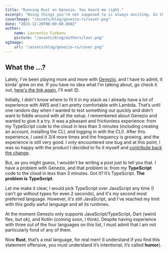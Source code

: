 ```yaml
---
title: "Running Rust on Genezio. You heard me right."
excerpt: "Doing things you're not supposed to is always exciting. In this blog post I'm exploring if it's possible to run Rust code on Genezio."
coverImage: "/assets/blog/genezio-rs/cover.png"
date: "2023-12-20T00:00:00.000Z"
author:
    name: Laurentiu Ciobanu
    picture: "/assets/blog/authors/laur.png"
ogImage:
    url: "/assets/blog/genezio-rs/cover.png"
---
```


## What the ...?

Lately, I've been playing more and more with [Genezio](https://genez.io/), and I have to admit, it kinda' grew on me. If you have no idea what I'm talking about, go check it out, [here's the link again](https://genez.io/), I'll wait 😊.

Initially, I didn't know where to fit it in my stack as I already have a lot of experience with AWS and I am pretty comfortable with Lambda. That’s until one random day when I wanted to test something out quickly and didn’t want to fiddle around with all the setup. I remembered about Genezio and wanted to give it a try. It was a pleasant and frictionless experience: from my TypeScript code to the cloud in less than 3 minutes (including creating an account, installing the CLI, and logging in with the CLI). After this experience, I used it 3/4 more times and the frequency is growing, and the experience is still very good. I only encountered one bug and at this point, I was so happy with the product I decided to fix it myself and [contribute back the change](https://github.com/Genez-io/genezio/pull/617).

But, as you might guess, I wouldn't be writing a post just to tell you that. I have a problem with Genezio, and that problem is: from my **TypeScript** code to the cloud in less than 3 minutes. Got it? It’s TypeScript. **The problem is** **TypeScript**.

Let me make it clear, I would pick TypeScript over JavaScript any time (I can't go without types for even 2 seconds), and it's my second most preferred language. However, it's still JavaScript, and I've reached my limit with this godly awful language and all its runtimes.

At the moment Genezio only supports JavaScript/TypeScript, Dart (weird flex, but ok), and Kotlin (coming soon, I think). Despite having experience with three out of the four languages on this list, I must admit that I am not particularly fond of any of them.

Now **Rust**, that’s a real language, for real men! (I understand if you find this statement offensive, you must understand it’s intentional; it’s called **humor**).
